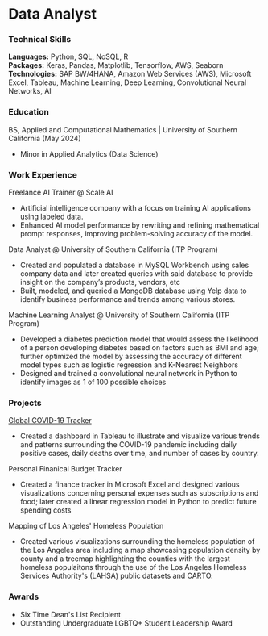# Data Analyst

### Technical Skills 
**Languages:** Python, SQL, NoSQL, R  
**Packages:** Keras, Pandas, Matplotlib, Tensorflow, AWS, Seaborn  
**Technologies:** SAP BW/4HANA, Amazon Web Services (AWS), Microsoft Excel, Tableau, Machine Learning, Deep Learning, Convolutional Neural Networks, AI  

### Education
BS, Applied and Computational Mathematics | University of Southern California (May 2024)
- Minor in Applied Analytics (Data Science)

### Work Experience 

Freelance AI Trainer @ Scale AI
- Artificial intelligence company with a focus on training AI applications using labeled data.
- Enhanced AI model performance by rewriting and refining mathematical prompt responses, improving problem-solving accuracy of the model.

Data Analyst @ University of Southern California (ITP Program)
- Created and populated a database in MySQL Workbench using sales company data and later created queries with said database to provide insight on the company’s products, vendors, etc
- Built, modeled, and queried a MongoDB database using Yelp data to identify business performance and trends among various stores.

Machine Learning Analyst @ University of Southern California (ITP Program)
- Developed a diabetes prediction model that would assess the likelihood of a person developing diabetes based on factors such as BMI and age; further optimized the model by assessing the accuracy of different model types such as logistic regression and K-Nearest Neighbors 
- Designed and trained a convolutional neural network in Python to identify images as 1 of 100 possible choices 

### Projects

[Global COVID-19 Tracker](assets/img/GlobalCovid19Dash.png)
- Created a dashboard in Tableau to illustrate and visualize various trends and patterns surrounding the COVID-19 pandemic including daily positive cases, daily deaths over time, and number of cases by country.

Personal Finanical Budget Tracker
- Created a finance tracker in Microsoft Excel and designed various visualizations concerning personal expenses such as subscriptions and food; later created a linear regression model in Python to predict future spending costs 

Mapping of Los Angeles' Homeless Population
- Created various visualizations surrounding the homeless population of the Los Angeles area including a map showcasing population density by county and a treemap highlighting the counties with the largest homeless populaitons through the use of the Los Angeles Homeless Services Authority's (LAHSA) public datasets and CARTO.

### Awards

- Six Time Dean's List Recipient
- Outstanding Undergraduate LGBTQ+ Student Leadership Award
